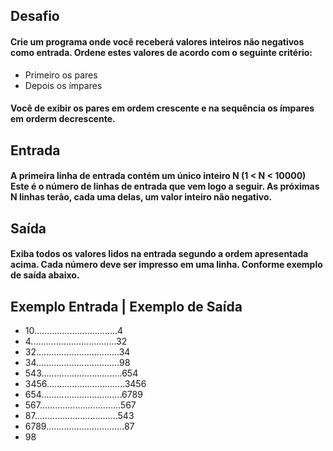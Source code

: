## Desafio
#### Crie um programa onde você receberá valores inteiros não negativos como entrada. Ordene estes valores de acordo com o seguinte critério:
- Primeiro os pares
- Depois os ímpares

#### Você de exibir os pares em ordem crescente e na sequência os ímpares em orderm decrescente.

## Entrada
#### A primeira linha de entrada contém um único inteiro N (1 < N < 10000) Este é o número de linhas de entrada que vem logo a seguir. As próximas N linhas terão, cada uma delas, um valor inteiro não negativo.

## Saída
#### Exiba todos os valores lidos na entrada segundo a ordem apresentada acima. Cada número deve ser impresso em uma linha. Conforme exemplo de saída abaixo.

## Exemplo Entrada | Exemplo de Saída
- 10.................................4
- 4..................................32   
- 32.................................34 
- 34.................................98
- 543................................654
- 3456...............................3456
- 654................................6789
- 567................................567
- 87.................................543
- 6789...............................87
- 98